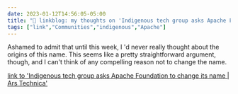 ---date: 2023-01-12T14:56:05-05:00title: "🔗 linkblog: my thoughts on 'Indigenous tech group asks Apache Foundation to change its name | Ars Technica'"tags: ["link","Communities","indigenous","Apache"]---Ashamed to admit that until this week, I 'd never really thought about the origins of this name. This seems like a pretty straightforward argument, though, and I can't think of any compelling reason not to change the name.   [link to 'Indigenous tech group asks Apache Foundation to change its name | Ars Technica'](https://arstechnica.com/gadgets/2023/01/indigenous-tech-group-asks-apache-foundation-to-change-its-name/)